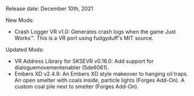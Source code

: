 Release date: December 10th, 2021

New Mods:
- Crash Logger VR v1.0: Generates crash logs when the game Just Works™. This is a VR port using fudgyduff's MIT source.

Updated Mods:
- VR Address Library for SKSEVR v0.16.0: Add support for dialoguemovementenabler (5de6061).
- Embers XD v2.4.9: An Embers XD style makeover to hanging oil traps. An open smelter with coals inside, particle lights (Forges Add-On). A custom coal pile next to smelter (Forges Add-On).
